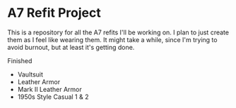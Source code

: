 A7 Refit Project
================

This is a repository for all the A7 refits I'll be working on. I plan to just create them as I feel like wearing them. It might take a while, since I'm trying to avoid burnout, but at least it's getting done.

Finished
* Vaultsuit
* Leather Armor
* Mark II Leather Armor
* 1950s Style Casual 1 & 2